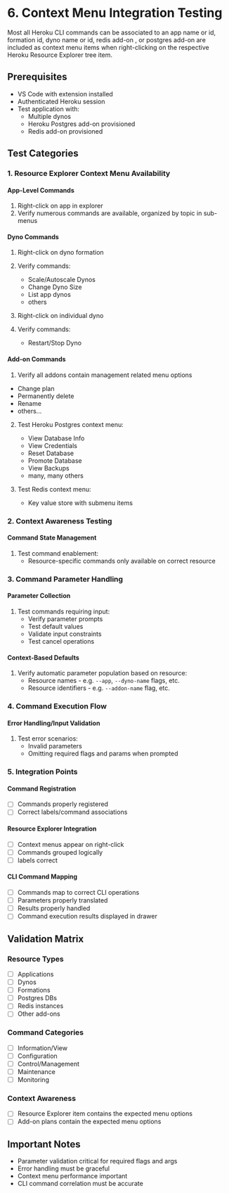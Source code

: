 # 6. Context Menu Integration Testing

Most all Heroku CLI commands can be associated to an app name or id, formation id, dyno name or id, redis add-on , or
postgres add-on are included as context menu items when right-clicking on the respective Heroku Resource Explorer tree
item.

## Prerequisites

- VS Code with extension installed
- Authenticated Heroku session
- Test application with:
  - Multiple dynos
  - Heroku Postgres add-on provisioned
  - Redis add-on provisioned

## Test Categories

### 1. Resource Explorer Context Menu Availability

#### App-Level Commands

1. Right-click on app in explorer
2. Verify numerous commands are available, organized by topic in sub-menus

#### Dyno Commands

1. Right-click on dyno formation
2. Verify commands:

   - Scale/Autoscale Dynos
   - Change Dyno Size
   - List app dynos
   - others

3. Right-click on individual dyno
4. Verify commands:
   - Restart/Stop Dyno

#### Add-on Commands

1. Verify all addons contain management related menu options

- Change plan
- Permanently delete
- Rename
- others...

2. Test Heroku Postgres context menu:

   - View Database Info
   - View Credentials
   - Reset Database
   - Promote Database
   - View Backups
   - many, many others

3. Test Redis context menu:
   - Key value store with submenu items

### 2. Context Awareness Testing

#### Command State Management

1. Test command enablement:
   - Resource-specific commands only available on correct resource

### 3. Command Parameter Handling

#### Parameter Collection

1. Test commands requiring input:
   - Verify parameter prompts
   - Test default values
   - Validate input constraints
   - Test cancel operations

#### Context-Based Defaults

1. Verify automatic parameter population based on resource:
   - Resource names - e.g. `--app`, `--dyno-name` flags, etc.
   - Resource identifiers - e.g. `--addon-name` flag, etc.

### 4. Command Execution Flow

#### Error Handling/Input Validation

1. Test error scenarios:
   - Invalid parameters
   - Omitting required flags and params when prompted

### 5. Integration Points

#### Command Registration

- [ ] Commands properly registered
- [ ] Correct labels/command associations

#### Resource Explorer Integration

- [ ] Context menus appear on right-click
- [ ] Commands grouped logically
- [ ] labels correct

#### CLI Command Mapping

- [ ] Commands map to correct CLI operations
- [ ] Parameters properly translated
- [ ] Results properly handled
- [ ] Command execution results displayed in drawer

## Validation Matrix

### Resource Types

- [ ] Applications
- [ ] Dynos
- [ ] Formations
- [ ] Postgres DBs
- [ ] Redis instances
- [ ] Other add-ons

### Command Categories

- [ ] Information/View
- [ ] Configuration
- [ ] Control/Management
- [ ] Maintenance
- [ ] Monitoring

### Context Awareness

- [ ] Resource Explorer item contains the expected menu options
- [ ] Add-on plans contain the expected menu options

## Important Notes

- Parameter validation critical for required flags and args
- Error handling must be graceful
- Context menu performance important
- CLI command correlation must be accurate
